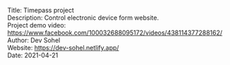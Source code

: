 
Title: Timepass project
<br/>
Description: Control electronic device form website.
<br/>
Project demo video: https://www.facebook.com/100032688095172/videos/438114377288162/
Author: Dev Sohel
<br/>
Website: https://dev-sohel.netlify.app/
<br/>
Date: 2021-04-21

